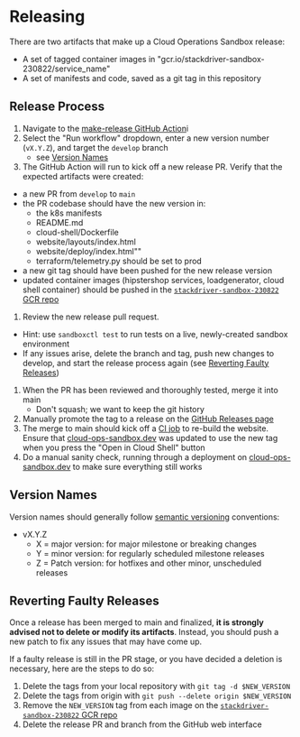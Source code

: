 # Releasing

There are two artifacts that make up a Cloud Operations Sandbox release:
- A set of tagged container images in "gcr.io/stackdriver-sandbox-230822/service_name"
- A set of manifests and code, saved as a git tag in this repository

## Release Process
1. Navigate to the [make-release GitHub Action](https://github.com/GoogleCloudPlatform/cloud-ops-sandbox/actions/workflows/make-release.yml)i
1. Select the "Run workflow" dropdown, enter a new version number (`vX.Y.Z`), and target the `develop` branch
   - see [Version Names](#version-names)
1. The GitHub Action will run to kick off a new release PR. Verify that the expected artifacts were created:
  - a new PR from `develop` to `main`
  - the PR codebase should have the new version in:
    - the k8s manifests
    - README.md
    - cloud-shell/Dockerfile
    - website/layouts/index.html
    - website/deploy/index.html""
    - terraform/telemetry.py should be set to prod
  - a new git tag should have been pushed for the new release version
  - updated container images (hipstershop services, loadgenerator, cloud shell container) should be pushed in the [`stackdriver-sandbox-230822` GCR repo](http://console.cloud.google.com/gcr/images/stackdriver-sandbox-230822)
1. Review the new release pull request.
  - Hint: use `sandboxctl test` to run tests on a live, newly-created sandbox environment
  - If any issues arise, delete the branch and tag, push new changes to develop, and start the release process again (see [Reverting Faulty Releases](#reverting-faulty-releases))
1. When the PR has been reviewed and thoroughly tested, merge it into main
   - Don't squash; we want to keep the git history
1. Manually promote the tag to a release on the [GitHub Releases page](https://github.com/GoogleCloudPlatform/cloud-ops-sandbox/releases)
1. The merge to main should kick off a [CI job](https://github.com/GoogleCloudPlatform/cloud-ops-sandbox/actions/workflows/update-website.yml)
    to re-build the website. Ensure that [cloud-ops-sandbox.dev](https://cloud-ops-sandbox.dev/)
    was updated to use the new tag when you press the "Open in Cloud Shell" button
1. Do a manual sanity check, running through a deployment on [cloud-ops-sandbox.dev](https://cloud-ops-sandbox.dev/) to make sure everything still works

## Version Names
Version names should generally follow [semantic versioning](https://semver.org/) conventions:
- vX.Y.Z
  - X = major version: for major milestone or breaking changes
  - Y = minor version: for regularly scheduled milestone releases
  - Z =  Patch version: for hotfixes and other minor, unscheduled releases

## Reverting Faulty Releases
Once a release has been merged to main and finalized, **it is strongly advised not to delete or modify its artifacts**.
Instead, you should push a new patch to fix any issues that may have come up.

If a faulty release is still in the PR stage, or you have decided a deletion is necessary, here are the steps to do so:
1. Delete the tags from your local repository with `git tag -d $NEW_VERSION`
1. Delete the tags from origin with `git push --delete origin $NEW_VERSION`
1. Remove the `NEW_VERSION` tag from each image on the [`stackdriver-sandbox-230822` GCR repo](http://console.cloud.google.com/gcr/images/stackdriver-sandbox-230822)
1. Delete the release PR and branch from the GitHub web interface
